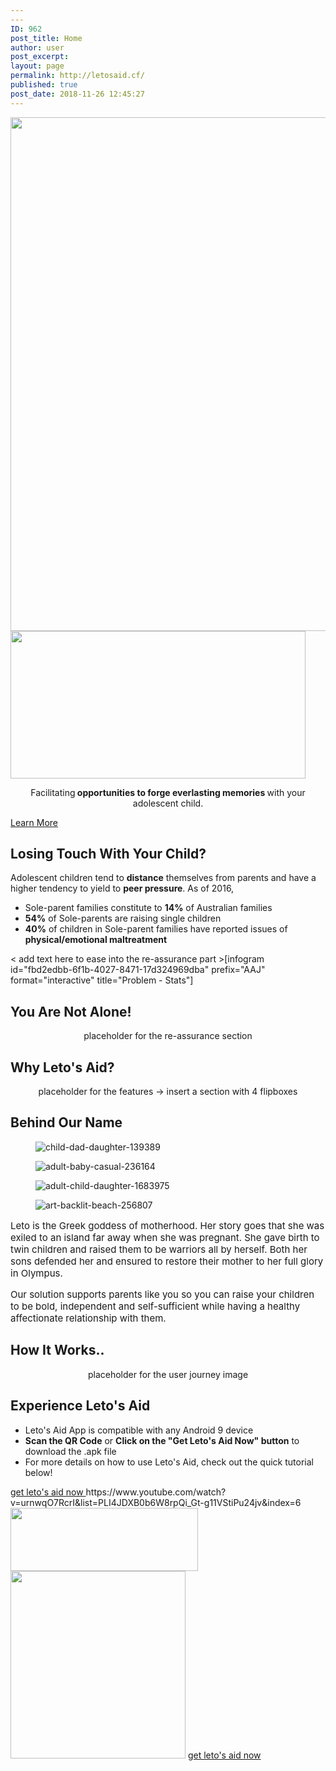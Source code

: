 ```yaml
---
---
ID: 962
post_title: Home
author: user
post_excerpt:
layout: page
permalink: http://letosaid.cf/
published: true
post_date: 2018-11-26 12:45:27
---
```

<img width="1024" height="822" src="http://letosaid.cf/wp-content/uploads/2019/09/web-no-back-1024x822.png" alt="" srcset="https://letosaid.cf/wp-content/uploads/2019/09/web-no-back-1024x822.png 1024w, https://letosaid.cf/wp-content/uploads/2019/09/web-no-back-300x241.png 300w, https://letosaid.cf/wp-content/uploads/2019/09/web-no-back-768x617.png 768w, https://letosaid.cf/wp-content/uploads/2019/09/web-no-back.png 1529w" sizes="(max-width: 1024px) 100vw, 1024px" />											
										<img width="472" height="236" src="http://letosaid.cf/wp-content/uploads/2019/09/SC-NB-1.png" alt="" srcset="https://letosaid.cf/wp-content/uploads/2019/09/SC-NB-1.png 472w, https://letosaid.cf/wp-content/uploads/2019/09/SC-NB-1-300x150.png 300w" sizes="(max-width: 472px) 100vw, 472px" />											
		<p style="text-align: center;">Facilitating<strong> opportunities to forge everlasting memories </strong>with your adolescent child.</p>		
			<a href="#problem" role="button">
						Learn More
					</a>
			<h2>Losing Touch With Your Child?</h2>		
		Adolescent children tend to <b>distance</b> themselves from parents and have a higher tendency to yield to <b>peer pressure</b>. As of 2016,<ul><li>Sole-parent families constitute to <b>14%</b> of Australian families</li><li><b>54%</b> of Sole-parents are raising single children</li><li><b>40%</b> of children in Sole-parent families have reported issues of <b>physical/emotional maltreatment</b></li></ul>&lt; add text here to ease into the re-assurance part &gt;[infogram id="fbd2edbb-6f1b-4027-8471-17d324969dba" prefix="AAJ" format="interactive" title="Problem - Stats"]		
			<h2>You Are Not Alone!</h2>		
		<p style="text-align: center;">placeholder for the re-assurance section</p>		
			<h2>Why Leto's Aid?</h2>		
		<p style="text-align: center;">placeholder for the features -&gt; insert a section with 4 flipboxes</p>		
			<h2>Behind Our Name</h2>		
				<figure><img src="http://letosaid.cf/wp-content/uploads/2019/09/child-dad-daughter-139389-768x512.jpg" alt="child-dad-daughter-139389" /></figure><figure><img src="http://letosaid.cf/wp-content/uploads/2019/09/adult-baby-casual-236164-768x512.jpg" alt="adult-baby-casual-236164" /></figure><figure><img src="http://letosaid.cf/wp-content/uploads/2019/09/adult-child-daughter-1683975-768x512.jpg" alt="adult-child-daughter-1683975" /></figure><figure><img src="http://letosaid.cf/wp-content/uploads/2019/09/art-backlit-beach-256807-768x511.jpg" alt="art-backlit-beach-256807" /></figure>			
		<p style="font-size: 15px; font-style: normal; font-weight: 400;">Leto is the Greek goddess of motherhood. Her story goes that she was exiled to an island far away when she was pregnant. She gave birth to twin children and raised them to be warriors all by herself. Both her sons defended her and ensured to restore their mother to her full glory in Olympus.</p><p style="font-size: 15px; font-style: normal; font-weight: 400;">Our solution supports parents like you so you can raise your children to be bold, independent and self-sufficient while having a healthy affectionate relationship with them.</p>		
			<h2>How It Works..</h2>		
		<p style="text-align: center;">placeholder for the user journey image</p>		
			<h2>Experience Leto's Aid</h2>		
		<ul><li style="text-align: left;">Leto's Aid App is compatible with any Android 9 device</li><li style="text-align: left;"><strong>Scan the QR Code</strong> or <strong>Click on the "Get Leto's Aid Now" button</strong> to download the .apk file</li><li style="text-align: left;">For more details on how to use Leto's Aid, check out the quick tutorial below!</li></ul>		
			<a href="http://letosaid.cf/wp-content/uploads/dlm_uploads/2019/09/app-release.apk" role="button">
						get leto's aid now
					</a>
		https://www.youtube.com/watch?v=urnwqO7RcrI&#038;list=PLI4JDXB0b6W8rpQi_Gt-g11VStiPu24jv&#038;index=6		
										<img width="300" height="101" src="http://letosaid.cf/wp-content/uploads/2019/09/download-for-android-300x101.jpg" alt="" srcset="https://letosaid.cf/wp-content/uploads/2019/09/download-for-android-300x101.jpg 300w, https://letosaid.cf/wp-content/uploads/2019/09/download-for-android.jpg 572w" sizes="(max-width: 300px) 100vw, 300px" />											
										<img width="280" height="300" src="http://letosaid.cf/wp-content/uploads/2019/09/qr-phone-2-1-280x300.png" alt="" srcset="https://letosaid.cf/wp-content/uploads/2019/09/qr-phone-2-1-280x300.png 280w, https://letosaid.cf/wp-content/uploads/2019/09/qr-phone-2-1-768x824.png 768w, https://letosaid.cf/wp-content/uploads/2019/09/qr-phone-2-1.png 893w" sizes="(max-width: 280px) 100vw, 280px" />											
			<a href="http://letosaid.cf/wp-content/uploads/dlm_uploads/2019/09/app-release.apk" role="button">
						get leto's aid now
					</a>